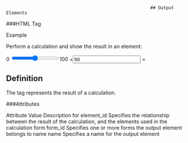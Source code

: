                                                            ## Output Elements

 ###HTML <output> Tag
 
   Example

Perform a calculation and show the result in an <output> element:

 <form oninput="x.value=parseInt(a.value)+parseInt(b.value)">0
  <input type="range" id="a" value="50">100
  +<input type="number" id="b" value="50">
  =<output name="x" for="a b"></output>
</form> 

## Definition

The <output> tag represents the result of a calculation.

###Attributes


   Attribute 	Value 	        Description
   for 	        element_id 	Specifies the relationship between the result of the calculation, and the elements used in the calculation
   form 	form_id 	Specifies one or more forms the output element belongs to
   name 	name 	        Specifies a name for the output element
